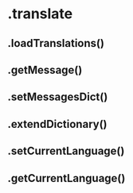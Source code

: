 # .translate

## .loadTranslations\(\)

## .getMessage\(\)

## .setMessagesDict\(\)

## .extendDictionary\(\)

## .setCurrentLanguage\(\)

## .getCurrentLanguage\(\)

